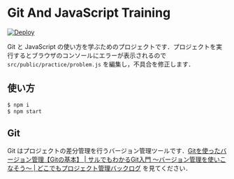 # Git And JavaScript Training

[![Deploy](https://www.herokucdn.com/deploy/button.svg)](https://heroku.com/deploy)

Git と JavaScript の使い方を学ぶためのプロジェクトです．プロジェクトを実行するとブラウザのコンソールにエラーが表示されるので `src/public/practice/problem.js` を編集し，不具合を修正します．

## 使い方

```bash
$ npm i
$ npm start
```

## Git

Git はプロジェクトの差分管理を行うバージョン管理ツールです．[Gitを使ったバージョン管理【Gitの基本】 | サルでもわかるGit入門 〜バージョン管理を使いこなそう〜 | どこでもプロジェクト管理バックログ](https://backlog.com/ja/git-tutorial/intro/intro1_1.html) を見てください．
